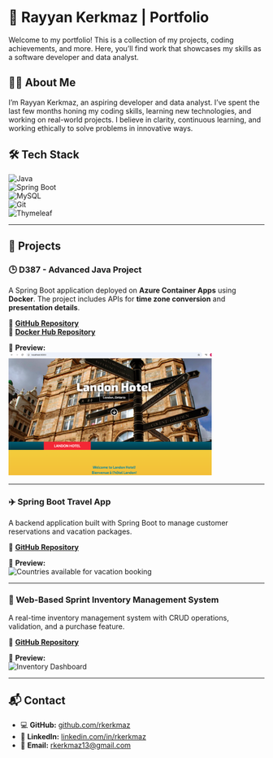 # 🚀 Rayyan Kerkmaz | Portfolio  

Welcome to my portfolio! This is a collection of my projects, coding achievements, and more. Here, you’ll find work that showcases my skills as a software developer and data analyst.  

## 👨‍💻 About Me  

I’m Rayyan Kerkmaz, an aspiring developer and data analyst. I’ve spent the last few months honing my coding skills, learning new technologies, and working on real-world projects. I believe in clarity, continuous learning, and working ethically to solve problems in innovative ways.  

## 🛠️ Tech Stack  

![Java](https://img.shields.io/badge/Java-ED8B00?style=for-the-badge&logo=java&logoColor=white)  
![Spring Boot](https://img.shields.io/badge/Spring%20Boot-6DB33F?style=for-the-badge&logo=spring-boot&logoColor=white)  
![MySQL](https://img.shields.io/badge/MySQL-4479A1?style=for-the-badge&logo=mysql&logoColor=white)  
![Git](https://img.shields.io/badge/Git-F05032?style=for-the-badge&logo=git&logoColor=white)  
![Thymeleaf](https://img.shields.io/badge/Thymeleaf-005F0F?style=for-the-badge&logo=thymeleaf&logoColor=white)  

---

## 📌 Projects  

### 🕒 D387 - Advanced Java Project  
A Spring Boot application deployed on **Azure Container Apps** using **Docker**. The project includes APIs for **time zone conversion** and **presentation details**.  

🔗 **[GitHub Repository](https://gitlab.com/path-to-d387-project)**  
🔗 **[Docker Hub Repository](https://hub.docker.com/r/rkerkmaz/d387_010683870)**  

📸 **Preview:**  
<img src="Images/Advanced Java/PresentationTime.PNG" alt="D387 Project Screenshot" width="400">  

---

### ✈️ Spring Boot Travel App  
A backend application built with Spring Boot to manage customer reservations and vacation packages.  

🔗 **[GitHub Repository](https://gitlab.com/wgu-gitlab-environment/student-repos/Rkerkmaz/d288-back-end-programming.git)**  

📸 **Preview:**  
<img src="images/countries-vacation-booking.png" alt="Countries available for vacation booking" width="400">  

---

### 🏪 Web-Based Sprint Inventory Management System  
A real-time inventory management system with CRUD operations, validation, and a purchase feature.  

🔗 **[GitHub Repository](https://gitlab.com/path-to-inventory-project)**  

📸 **Preview:**  
<img src="images/inventory-dashboard.png" alt="Inventory Dashboard" width="400">  

---

## 📬 Contact  

- 💻 **GitHub:** [github.com/rkerkmaz](https://github.com/rkerkmaz)  
- 🔗 **LinkedIn:** [linkedin.com/in/rkerkmaz](https://www.linkedin.com/in/rkerkmaz)  
- 📧 **Email:** [rkerkmaz13@gmail.com](mailto:rkerkmaz13@gmail.com)  
